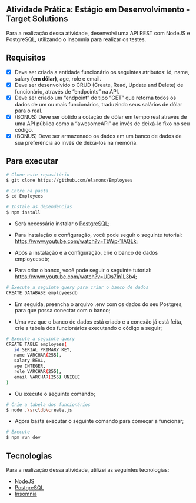 ## Atividade Prática: Estágio em Desenvolvimento - Target Solutions

Para a realização dessa atividade, desenvolvi uma API REST com NodeJS e PostgreSQL, utilizando o Insomnia para realizar os testes. 


## Requisitos
 - [x] Deve ser criada a entidade funcionário os seguintes atributos: id, name, salary **(em dólar)**, age, role e email.
 - [x] Deve ser desenvolvido o CRUD (Create, Read, Update and Delete) de funcionário, através de “endpoints” na API.
 - [x] Deve ser criado um “endpoint” do tipo “GET” que retorna todos os dados de um ou mais funcionários, traduzindo seus salários de dólar para o real.
 - [x] (BONUS) Deve ser obtido a cotação de dólar em tempo real através de uma API pública como a “awesomeAPI” ao invés de deixá-lo fixo no seu código.
 - [x] (BONUS) Deve ser armazenado os dados em um banco de dados de sua preferência ao invés de deixá-los na memória. 

## Para executar

```bash
# Clone este repositório
$ git clone https://github.com/elanonc/Employees

# Entre na pasta
$ cd Employees

# Instale as dependências
$ npm install
```

* Será necessário instalar o [PostgreSQL](https://www.postgresql.org/download/);

* Para instalação e configuração, você pode seguir o seguinte tutorial: https://www.youtube.com/watch?v=TbWp-1IAQLk;

* Após a instalação e a configuração, crie o banco de dados employeesdb;

* Para criar o banco, você pode seguir o seguinte tutorial: https://www.youtube.com/watch?v=UDs7In1L3b4;

```bash
# Execute a seguinte query para criar o banco de dados
CREATE DATABASE employeesdb
```

* Em seguida, preencha o arquivo .env com os dados do seu Postgres, para que possa conectar com o banco;

* Uma vez que o banco de dados está criado e a conexão já está feita, crie a tabela dos funcionários executando o código a seguir;

```bash
# Execute a seguinte query
CREATE TABLE employees(
   id SERIAL PRIMARY KEY,
   name VARCHAR(255), 
   salary REAL, 
   age INTEGER, 
   role VARCHAR(255), 
   email VARCHAR(255) UNIQUE
)
```

* Ou execute o seguinte comando;

```bash
# Crie a tabela dos funcionários
$ node .\src\db\create.js
```

* Agora basta executar o seguinte comando para começar a funcionar;

```bash
# Execute
$ npm run dev
```

## Tecnologias

Para a realização dessa atividade, utilizei as seguintes tecnologias:

* [NodeJS](https://nodejs.org/en/)
* [PostgreSQL](https://www.postgresql.org/download/)
* [Insomnia](https://insomnia.rest/download)
